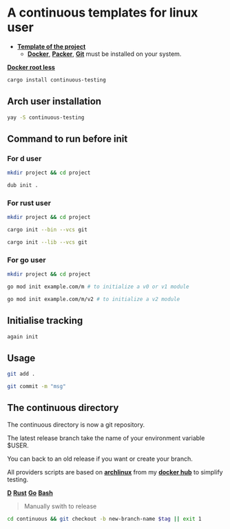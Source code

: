 # A continuous templates for linux user

* [**Template of the project**](https://github.com/taishingi/continuous-template)
  * [**Docker**](https://docs.docker.com/engine/install/), [**Packer**](https://developer.hashicorp.com/packer/docs), [**Git**](https://git-scm.com) must be installed on your system.

[**Docker root less**](https://linuxhandbook.com/rootless-docker/)

```bash
cargo install continuous-testing
```

## Arch user installation

```bash
yay -S continuous-testing
```

## Command to run before init

### For d user

```bash
mkdir project && cd project 
```

```bash
dub init .
```

### For rust user

```bash
mkdir project && cd project 
```

```bash
cargo init --bin --vcs git
```

```bash
cargo init --lib --vcs git
```

### For go user

```bash
mkdir project && cd project 
```

```bash
go mod init example.com/m # to initialize a v0 or v1 module
```

```bash
go mod init example.com/m/v2 # to initialize a v2 module
```

## Initialise tracking

```bash
again init
```

## Usage

```bash
git add .
```

```bash
git commit -m "msg"
```

## The continuous directory

The continuous directory is now a git repository.

The latest release branch take the name of your environment variable $USER.

You can back to an old release if you want or create your branch.

All providers scripts are based on [**archlinux**](https://archlinux.org) from my [**docker hub**](https://hub.docker.com/u/taishingi) to simplify testing.

[**D**](https://hub.docker.com/r/taishingi/dlang/tags) [**Rust**](https://hub.docker.com/r/taishingi/rlang/tags) [**Go**](https://hub.docker.com/r/taishingi/glang/tags) [**Bash**](https://hub.docker.com/r/taishingi/shlang/tags)

> Manually swith to release

```bash
cd continuous && git checkout -b new-branch-name $tag || exit 1
```
